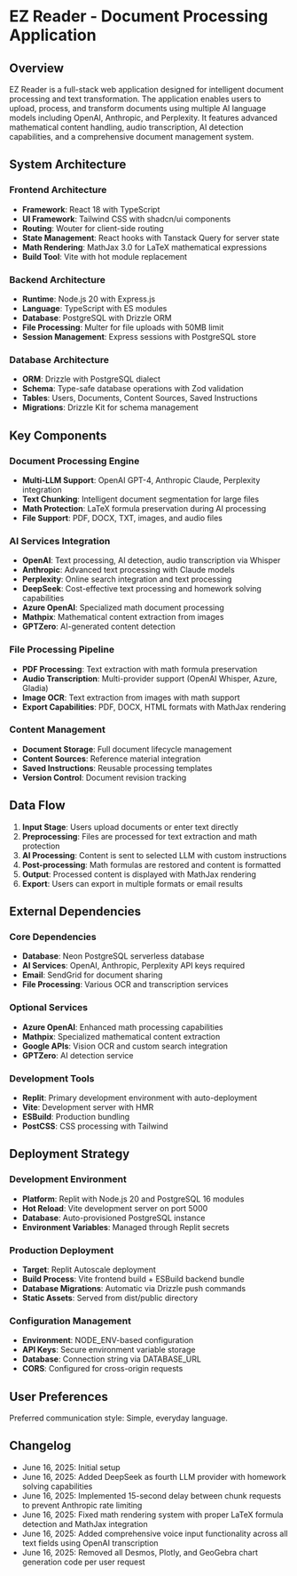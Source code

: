 # EZ Reader - Document Processing Application

## Overview

EZ Reader is a full-stack web application designed for intelligent document processing and text transformation. The application enables users to upload, process, and transform documents using multiple AI language models including OpenAI, Anthropic, and Perplexity. It features advanced mathematical content handling, audio transcription, AI detection capabilities, and a comprehensive document management system.

## System Architecture

### Frontend Architecture
- **Framework**: React 18 with TypeScript
- **UI Framework**: Tailwind CSS with shadcn/ui components
- **Routing**: Wouter for client-side routing
- **State Management**: React hooks with Tanstack Query for server state
- **Math Rendering**: MathJax 3.0 for LaTeX mathematical expressions
- **Build Tool**: Vite with hot module replacement

### Backend Architecture
- **Runtime**: Node.js 20 with Express.js
- **Language**: TypeScript with ES modules
- **Database**: PostgreSQL with Drizzle ORM
- **File Processing**: Multer for file uploads with 50MB limit
- **Session Management**: Express sessions with PostgreSQL store

### Database Architecture
- **ORM**: Drizzle with PostgreSQL dialect
- **Schema**: Type-safe database operations with Zod validation
- **Tables**: Users, Documents, Content Sources, Saved Instructions
- **Migrations**: Drizzle Kit for schema management

## Key Components

### Document Processing Engine
- **Multi-LLM Support**: OpenAI GPT-4, Anthropic Claude, Perplexity integration
- **Text Chunking**: Intelligent document segmentation for large files
- **Math Protection**: LaTeX formula preservation during AI processing
- **File Support**: PDF, DOCX, TXT, images, and audio files

### AI Services Integration
- **OpenAI**: Text processing, AI detection, audio transcription via Whisper
- **Anthropic**: Advanced text processing with Claude models
- **Perplexity**: Online search integration and text processing
- **DeepSeek**: Cost-effective text processing and homework solving capabilities
- **Azure OpenAI**: Specialized math document processing
- **Mathpix**: Mathematical content extraction from images
- **GPTZero**: AI-generated content detection

### File Processing Pipeline
- **PDF Processing**: Text extraction with math formula preservation
- **Audio Transcription**: Multi-provider support (OpenAI Whisper, Azure, Gladia)
- **Image OCR**: Text extraction from images with math support
- **Export Capabilities**: PDF, DOCX, HTML formats with MathJax rendering

### Content Management
- **Document Storage**: Full document lifecycle management
- **Content Sources**: Reference material integration
- **Saved Instructions**: Reusable processing templates
- **Version Control**: Document revision tracking

## Data Flow

1. **Input Stage**: Users upload documents or enter text directly
2. **Preprocessing**: Files are processed for text extraction and math protection
3. **AI Processing**: Content is sent to selected LLM with custom instructions
4. **Post-processing**: Math formulas are restored and content is formatted
5. **Output**: Processed content is displayed with MathJax rendering
6. **Export**: Users can export in multiple formats or email results

## External Dependencies

### Core Dependencies
- **Database**: Neon PostgreSQL serverless database
- **AI Services**: OpenAI, Anthropic, Perplexity API keys required
- **Email**: SendGrid for document sharing
- **File Processing**: Various OCR and transcription services

### Optional Services
- **Azure OpenAI**: Enhanced math processing capabilities
- **Mathpix**: Specialized mathematical content extraction
- **Google APIs**: Vision OCR and custom search integration
- **GPTZero**: AI detection service


### Development Tools
- **Replit**: Primary development environment with auto-deployment
- **Vite**: Development server with HMR
- **ESBuild**: Production bundling
- **PostCSS**: CSS processing with Tailwind

## Deployment Strategy

### Development Environment
- **Platform**: Replit with Node.js 20 and PostgreSQL 16 modules
- **Hot Reload**: Vite development server on port 5000
- **Database**: Auto-provisioned PostgreSQL instance
- **Environment Variables**: Managed through Replit secrets

### Production Deployment
- **Target**: Replit Autoscale deployment
- **Build Process**: Vite frontend build + ESBuild backend bundle
- **Database Migrations**: Automatic via Drizzle push commands
- **Static Assets**: Served from dist/public directory

### Configuration Management
- **Environment**: NODE_ENV-based configuration
- **API Keys**: Secure environment variable storage
- **Database**: Connection string via DATABASE_URL
- **CORS**: Configured for cross-origin requests

## User Preferences

Preferred communication style: Simple, everyday language.

## Changelog

- June 16, 2025: Initial setup
- June 16, 2025: Added DeepSeek as fourth LLM provider with homework solving capabilities
- June 16, 2025: Implemented 15-second delay between chunk requests to prevent Anthropic rate limiting
- June 16, 2025: Fixed math rendering system with proper LaTeX formula detection and MathJax integration
- June 16, 2025: Added comprehensive voice input functionality across all text fields using OpenAI transcription
- June 16, 2025: Removed all Desmos, Plotly, and GeoGebra chart generation code per user request
